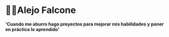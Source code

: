 # 🧑‍💻Alejo Falcone

**'Cuando me aburro hago proyectos para mejorar mis habilidades y poner en práctica lo aprendido'**